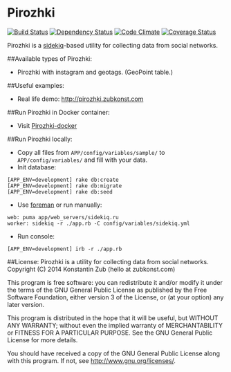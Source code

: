 Pirozhki
========
[![Build Status](https://travis-ci.org/ZubKonst/pirozhki.svg?branch=master)](https://travis-ci.org/ZubKonst/pirozhki)
[![Dependency Status](https://gemnasium.com/ZubKonst/pirozhki.svg)](https://gemnasium.com/ZubKonst/pirozhki)
[![Code Climate](https://codeclimate.com/github/ZubKonst/pirozhki/badges/gpa.svg)](https://codeclimate.com/github/ZubKonst/pirozhki)
[![Coverage Status](https://coveralls.io/repos/ZubKonst/pirozhki/badge.png?branch=master)](https://coveralls.io/r/ZubKonst/pirozhki)

Pirozhki is a [sidekiq](http://sidekiq.org)-based utility for collecting data from social networks. 

##Available types of Pirozhki:
- Pirozhki with instagram and geotags. (GeoPoint table.)

##Useful examples:
- Real life demo: http://pirozhki.zubkonst.com

##Run Pirozhki in Docker container:
- Visit [Pirozhki-docker](https://github.com/ZubKonst/pirozhki-docker)

##Run Pirozhki locally:
- Copy all files from `APP/config/variables/sample/` to `APP/config/variables/` and fill with your data.
- Init database:
```
[APP_ENV=development] rake db:create
[APP_ENV=development] rake db:migrate
[APP_ENV=development] rake db:seed
```
- Use [foreman](https://github.com/ddollar/foreman) or run manually:
```
web: puma app/web_servers/sidekiq.ru
worker: sidekiq -r ./app.rb -C config/variables/sidekiq.yml
```
- Run console:
```
[APP_ENV=development] irb -r ./app.rb
```

##License:
Pirozhki is a utility for collecting data from social networks.  
Copyright (C) 2014  Konstantin Zub (hello at zubkonst.com)

This program is free software: you can redistribute it and/or modify
it under the terms of the GNU General Public License as published by
the Free Software Foundation, either version 3 of the License, or
(at your option) any later version.

This program is distributed in the hope that it will be useful,
but WITHOUT ANY WARRANTY; without even the implied warranty of
MERCHANTABILITY or FITNESS FOR A PARTICULAR PURPOSE.  See the
GNU General Public License for more details.

You should have received a copy of the GNU General Public License
along with this program.  If not, see <http://www.gnu.org/licenses/>.
